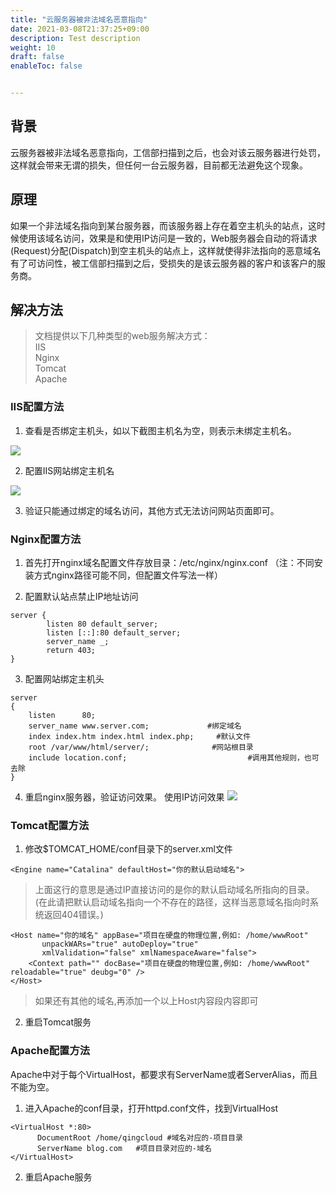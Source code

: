```yaml
---
title: "云服务器被非法域名恶意指向"
date: 2021-03-08T21:37:25+09:00
description: Test description
weight: 10
draft: false
enableToc: false


---
```


## 背景

云服务器被非法域名恶意指向，工信部扫描到之后，也会对该云服务器进行处罚，这样就会带来无谓的损失，但任何一台云服务器，目前都无法避免这个现象。

## 原理

如果一个非法域名指向到某台服务器，而该服务器上存在着空主机头的站点，这时候使用该域名访问，效果是和使用IP访问是一致的，Web服务器会自动的将请求(Request)分配(Dispatch)到空主机头的站点上，这样就使得非法指向的恶意域名有了可访问性，被工信部扫描到之后，受损失的是该云服务器的客户和该客户的服务商。

## 解决方法

> 文档提供以下几种类型的web服务解决方式：  
> IIS  
> Nginx  
> Tomcat  
> Apache  

### IIS配置方法

1. 查看是否绑定主机头，如以下截图主机名为空，则表示未绑定主机名。

 ![](../../../_images/instance_malicious_resolution_1.png)

2. 配置IIS网站绑定主机名

 ![](../../../_images/instance_malicious_resolution_2.png)

3. 验证只能通过绑定的域名访问，其他方式无法访问网站页面即可。

### Nginx配置方法

1. 首先打开nginx域名配置文件存放目录：/etc/nginx/nginx.conf （注：不同安装方式nginx路径可能不同，但配置文件写法一样）

2. 配置默认站点禁止IP地址访问

```nginx
server {
        listen 80 default_server;
        listen [::]:80 default_server;
        server_name _;
        return 403;
}
```
3. 配置网站绑定主机头

```nginx
server 
{ 
	listen      80; 
	server_name www.server.com;             #绑定域名 
	index index.htm index.html index.php;     #默认文件 
	root /var/www/html/server/;              #网站根目录
	include location.conf;                           #调用其他规则，也可去除
}
```
4. 重启nginx服务器，验证访问效果。
   使用IP访问效果
    ![](../../../_images/instance_malicious_resolution_3.png)

### Tomcat配置方法
1. 修改$TOMCAT_HOME/conf目录下的server.xml文件

```shell
<Engine name="Catalina" defaultHost="你的默认启动域名">
```
> 上面这行的意思是通过IP直接访问的是你的默认启动域名所指向的目录。
(在此请把默认启动域名指向一个不存在的路径，这样当恶意域名指向时系统返回404错误。)

```shell
<Host name="你的域名" appBase="项目在硬盘的物理位置,例如: /home/wwwRoot"
       unpackWARs="true" autoDeploy="true"
       xmlValidation="false" xmlNamespaceAware="false">
	<Context path="" docBase="项目在硬盘的物理位置,例如: /home/wwwRoot" reloadable="true" deubg="0" />
</Host>
```
>如果还有其他的域名,再添加一个以上Host内容段内容即可

2. 重启Tomcat服务

### Apache配置方法
Apache中对于每个VirtualHost，都要求有ServerName或者ServerAlias，而且不能为空。

1. 进入Apache的conf目录，打开httpd.conf文件，找到VirtualHost

```shell
<VirtualHost *:80>
      DocumentRoot /home/qingcloud #域名对应的-项目目录
      ServerName blog.com	#项目目录对应的-域名
</VirtualHost>
```
2. 重启Apache服务

